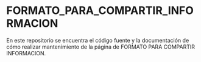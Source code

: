 # FORMATO_PARA_COMPARTIR_INFORMACION
En este repositorio se encuentra el código fuente y la documentación de cómo realizar mantenimiento de la página de FORMATO PARA COMPARTIR INFORMACION.

